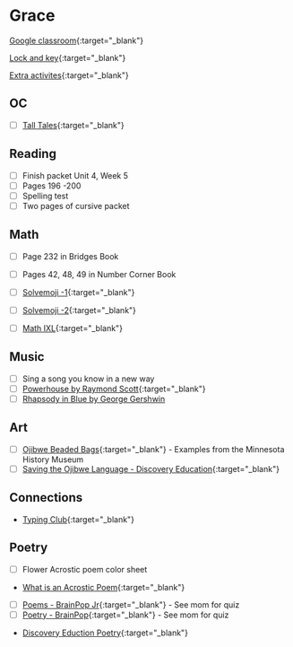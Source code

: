 # Grace

[Google classroom](https://classroom.google.com/){:target="_blank"}

[Lock and key](https://www.ahschools.us/sign-in){:target="_blank"}

[Extra activites](Grace_extra){:target="_blank"}


## OC
- [ ] [Tall Tales](https://classroom.google.com/c/NDc1Njc0OTA0NzVa/p/NjgzMjgwMTg5NjRa/details){:target="_blank"}

## Reading
- [ ] Finish packet Unit 4, Week 5
- [ ] Pages 196 -200
- [ ] Spelling test
- [ ] Two pages of cursive packet

## Math
- [ ] Page 232 in Bridges Book
- [ ] Pages 42, 48, 49 in Number Corner Book
- [ ] [Solvemoji -1](https://www.solvemoji.com/Puzzle/Puzzle/26992/){:target="_blank"}
- [ ] [Solvemoji -2](https://www.solvemoji.com/Puzzle/Puzzle/22989/){:target="_blank"}
- [ ] [Math IXL](https://www.ixl.com/math/grade-3){:target="_blank"}


## Music
- [ ] Sing a song you know in a new way 
- [ ] [Powerhouse by Raymond Scott](https://www.youtube.com/watch?v=qaC0vNLdLvY){:target="_blank"}
- [ ] [Rhapsody in Blue by George Gershwin](https://www.youtube.com/watch?v=7-MJZJjJs4A)

## Art
- [ ] [Ojibwe Beaded Bags](http://search.mnhs.org/index.php?brand=cms&q=%22ojibwe%20indians%22&subject[]=Ojibwe%20indians&subject[]=Clothing&subject[]=Bags%20%26%20pouches.%20bandolier&type[]=Artifacts&displaymode=grid){:target="_blank"} - Examples from the Minnesota History Museum
- [ ] [Saving the Ojibwe Language - Discovery Education](https://app.discoveryeducation.com/learn/videos/a3fae0cd-d1f7-4bd5-b9b3-31df84db2f6c/){:target="_blank"}

## Connections
 - [Typing Club](https://s.typingclub.com/sportal/){:target="_blank"}

## Poetry
 - [ ] Flower Acrostic poem color sheet
 - [What is an Acrostic Poem](https://www.kidzone.ws/poetry/acrostic.htm){:target="_blank"}
 - [ ] [Poems - BrainPop Jr](https://jr.brainpop.com/readingandwriting/writing/poems/){:target="_blank"} - See mom for quiz
 - [ ] [Poetry - BrainPop](https://www.brainpop.com/english/writing/poetry/){:target="_blank"} - See mom for quiz
 - [Discovery Eduction Poetry](https://app.discoveryeducation.com/learn/channels/channel/9d96e0d4-58c2-46f1-b62b-fba74ed89a21){:target="_blank"}
